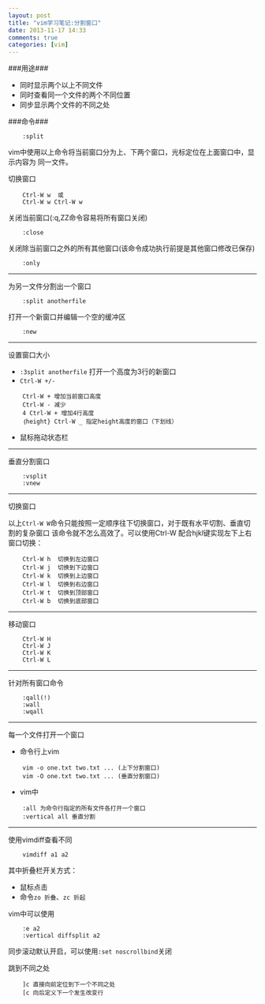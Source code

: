```yaml
---
layout: post
title: "vim学习笔记:分割窗口"
date: 2013-11-17 14:33
comments: true
categories: [vim]
---
```

###用途###
* 同时显示两个以上不同文件
* 同时查看同一个文件的两个不同位置
* 同步显示两个文件的不同之处

<!--more-->

###命令###

```
	:split
```

vim中使用以上命令将当前窗口分为上、下两个窗口，光标定位在上面窗口中，显示内容为
同一文件。

切换窗口

```
	Ctrl-W w  或
	Ctrl-W w Ctrl-W w
```

关闭当前窗口(:q,ZZ命令容易将所有窗口关闭)

```
	:close
```

关闭除当前窗口之外的所有其他窗口(该命令成功执行前提是其他窗口修改已保存)

```
	:only
```

---

为另一文件分割出一个窗口

```
	:split anotherfile  
```

打开一个新窗口并编辑一个空的缓冲区

```
	:new
```

---

设置窗口大小

  * `:3split anotherfile` 打开一个高度为3行的新窗口
  * `Ctrl-W +/-`

```
	Ctrl-W + 增加当前窗口高度
	Ctrl-W - 减少
	4 Ctrl-W + 增加4行高度
	｛height} Ctrl-W _ 指定height高度的窗口（下划线）
```

  * 鼠标拖动状态栏

---

垂直分割窗口

```
	:vsplit
	:vnew
```

---

切换窗口

以上`Ctrl-W W`命令只能按照一定顺序往下切换窗口，对于既有水平切割、垂直切割的复杂窗口
该命令就不怎么高效了。可以使用Ctrl-W 配合hjkl键实现左下上右窗口切换：

```
	Ctrl-W h  切换到左边窗口
	Ctrl-W j  切换到下边窗口
	Ctrl-W k  切换到上边窗口
	Ctrl-W l  切换到右边窗口
	Ctrl-W t  切换到顶部窗口
	Ctrl-W b  切换到底部窗口
```

---

移动窗口

```
	Ctrl-W H
	Ctrl-W J
	Ctrl-W K
	Ctrl-W L
```

---

针对所有窗口命令

```
	:qall(!)
	:wall
	:wqall
```

---

每一个文件打开一个窗口

* 命令行上vim

```
	vim -o one.txt two.txt ... (上下分割窗口)
	vim -O one.txt two.txt ... (垂直分割窗口)
```

* vim中

```
	:all 为命令行指定的所有文件各打开一个窗口
	:vertical all 垂直分割
```

---

使用vimdiff查看不同

```
	vimdiff a1 a2
```

其中折叠栏开关方式：

* 鼠标点击
* 命令`zo 折叠`、`zc 折起`

vim中可以使用

```
	:e a2
	:vertical diffsplit a2
```

同步滚动默认开启，可以使用`:set noscrollbind`关闭

跳到不同之处

```
	]c 直接向前定位到下一个不同之处
	[c 向后定义下一个发生改变行
```
	
